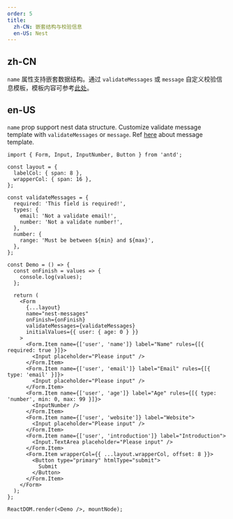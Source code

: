 ```yaml
---
order: 5
title:
  zh-CN: 嵌套结构与校验信息
  en-US: Nest
---
```


## zh-CN

`name` 属性支持嵌套数据结构。通过 `validateMessages` 或 `message` 自定义校验信息模板，模板内容可参考[此处](https://github.com/react-component/field-form/blob/master/src/utils/messages.ts)。

## en-US

`name` prop support nest data structure. Customize validate message template with `validateMessages` or `message`. Ref [here](https://github.com/react-component/field-form/blob/master/src/utils/messages.ts) about message template.

```tsx
import { Form, Input, InputNumber, Button } from 'antd';

const layout = {
  labelCol: { span: 8 },
  wrapperCol: { span: 16 },
};

const validateMessages = {
  required: 'This field is required!',
  types: {
    email: 'Not a validate email!',
    number: 'Not a validate number!',
  },
  number: {
    range: 'Must be between ${min} and ${max}',
  },
};

const Demo = () => {
  const onFinish = values => {
    console.log(values);
  };

  return (
    <Form
      {...layout}
      name="nest-messages"
      onFinish={onFinish}
      validateMessages={validateMessages}
      initialValues={{ user: { age: 0 } }}
    >
      <Form.Item name={['user', 'name']} label="Name" rules={[{ required: true }]}>
        <Input placeholder="Please input" />
      </Form.Item>
      <Form.Item name={['user', 'email']} label="Email" rules={[{ type: 'email' }]}>
        <Input placeholder="Please input" />
      </Form.Item>
      <Form.Item name={['user', 'age']} label="Age" rules={[{ type: 'number', min: 0, max: 99 }]}>
        <InputNumber />
      </Form.Item>
      <Form.Item name={['user', 'website']} label="Website">
        <Input placeholder="Please input" />
      </Form.Item>
      <Form.Item name={['user', 'introduction']} label="Introduction">
        <Input.TextArea placeholder="Please input" />
      </Form.Item>
      <Form.Item wrapperCol={{ ...layout.wrapperCol, offset: 8 }}>
        <Button type="primary" htmlType="submit">
          Submit
        </Button>
      </Form.Item>
    </Form>
  );
};

ReactDOM.render(<Demo />, mountNode);
```
